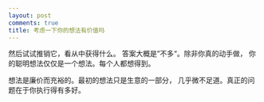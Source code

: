 ```yaml
---
layout: post
comments: true
title: 考虑一下你的想法有价值吗
---
```




然后试试推销它，看从中获得什么。 答案大概是”不多“。除非你真的动手做， 你的聪明想法仅仅是一个想法。每个人都想得到。



想法是廉价而充裕的。最初的想法只是生意的一部分， 几乎微不足道。真正的问题在于你执行得有多好。

